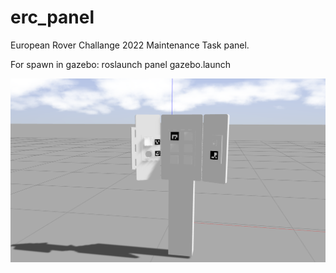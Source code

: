 # erc_panel
European Rover Challange 2022 Maintenance Task panel.

For spawn in gazebo:
roslaunch panel gazebo.launch

<img src="https://raw.githubusercontent.com/alpogant/erc_panel/main/picture.png">
